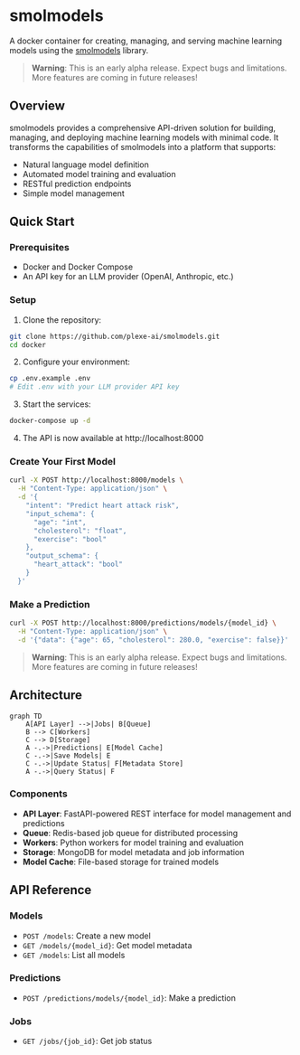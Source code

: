 # smolmodels

A docker container for creating, managing, and serving machine learning models using the [smolmodels](https://github.com/plexe-ai/smolmodels) library.

> **Warning**: This is an early alpha release. Expect bugs and limitations. More features are coming in future releases!

## Overview

smolmodels provides a comprehensive API-driven solution for building, managing, and deploying machine learning models with minimal code. It transforms the capabilities of smolmodels into a platform that supports:

- Natural language model definition
- Automated model training and evaluation
- RESTful prediction endpoints
- Simple model management

## Quick Start

### Prerequisites

- Docker and Docker Compose
- An API key for an LLM provider (OpenAI, Anthropic, etc.)

### Setup

1. Clone the repository:
```bash
git clone https://github.com/plexe-ai/smolmodels.git
cd docker
```

2. Configure your environment:
```bash
cp .env.example .env
# Edit .env with your LLM provider API key
```

3. Start the services:
```bash
docker-compose up -d
```

4. The API is now available at http://localhost:8000

### Create Your First Model

```bash
curl -X POST http://localhost:8000/models \
  -H "Content-Type: application/json" \
  -d '{
    "intent": "Predict heart attack risk",
    "input_schema": {
      "age": "int",
      "cholesterol": "float",
      "exercise": "bool"
    },
    "output_schema": {
      "heart_attack": "bool"
    }
  }'
```

### Make a Prediction

```bash
curl -X POST http://localhost:8000/predictions/models/{model_id} \
  -H "Content-Type: application/json" \
  -d '{"data": {"age": 65, "cholesterol": 280.0, "exercise": false}}'
```

> **Warning**: This is an early alpha release. Expect bugs and limitations. More features are coming in future releases!

## Architecture

```mermaid
graph TD
    A[API Layer] -->|Jobs| B[Queue]
    B --> C[Workers]
    C --> D[Storage]
    A -.->|Predictions| E[Model Cache]
    C -.->|Save Models| E
    C -.->|Update Status| F[Metadata Store]
    A -.->|Query Status| F
```

### Components

- **API Layer**: FastAPI-powered REST interface for model management and predictions
- **Queue**: Redis-based job queue for distributed processing
- **Workers**: Python workers for model training and evaluation
- **Storage**: MongoDB for model metadata and job information
- **Model Cache**: File-based storage for trained models

## API Reference

### Models

- `POST /models`: Create a new model
- `GET /models/{model_id}`: Get model metadata
- `GET /models`: List all models

### Predictions

- `POST /predictions/models/{model_id}`: Make a prediction

### Jobs

- `GET /jobs/{job_id}`: Get job status

